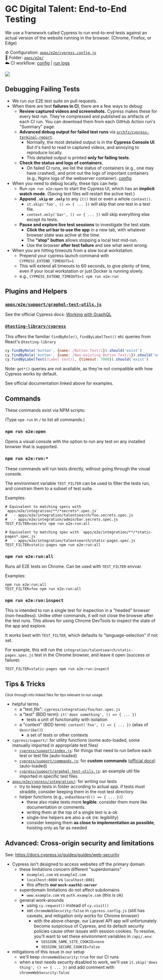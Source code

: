 # GC Digital Talent: End-to-End Testing

We use a framework called Cypress to run end-to-end tests against an actual
version of the website running in the browser. (Chrome, Firefox, or Edge)

:gear: Configuration: [`apps/e2e/cypress.config.js`][]  
:open_file_folder: Folder: [`apps/e2e/`][]  
:cloud: CI workflow: [config][e2e-config] | [run logs][e2e-runs]

![](https://i.imgur.com/t3p6Alo.png)

## Debugging Failing Tests

- We run our E2E test suite on pull requests.
- When there are test **failures in CI**, there are a few ways to debug:
  - **Review captured videos and screenshots.** Cypress makes these for every test
    run. They're compressed and published as artifacts of each CI run. You can
    download them from each GitHub Action run's "Summary" page.
  - **Advanced debug output for failed test runs** via
    [`archfz/cypress-terminal-report`](https://github.com/archfz/cypress-terminal-report).
    - Normally, the most detailed output is in the **Cypress Console UI**. But it's
      hard to read in captured videos, and annoying to reproduce locally.
    - This detailed output is printed **only for failing tests**.
  - **Check the status and logs of containers.**
    - On failed CI runs, we list the status of containers (e.g., one may have
      crashed), and print out the logs of important containers (e.g., Nginx
      logs of the webserver container).
      [config](https://github.com/GCTC-NTGC/gc-digital-talent/blob/main/.github/workflows/e2e-tests.yml#L85-L91)
- When you need to debug locally, these tips can help:
  - Run `npm run e2e:open` to start the Cypress UI, which has an **implicit
    watch mode**. (Saving test files will restart the active test.)
  - **Append `.skip` or `.only`** to any `it()` test or even a whole
    `context()`.
    - `it.skip('foo', () => { ... })` will skip that one test in a test file.
    - `context.only('bar', () => { ... })` will skip everything else except its
      tests.
  - **Pause and explore live test sessions** to investigate the test state.
    - **Click the url bar to use the app** in a new tab, with whatever
      browser state was active at the time.
    - The **"stop" button** allows stopping a local test mid-run.
    - Use the browser **after test failure** and see what went wrong.
- When you are hitting timeouts from a slow local workstation:
  - Prepend your cypress launch command with `CYPRESS_EXTEND_TIMEOUTS=1`
  - This will extend all timeouts to 60 seconds, to give plenty of time, even
    if your local workstation or just Docker is running slowly.
  - e.g., `CYPRESS_EXTEND_TIMEOUTS=1 npm run e2e:run`

## Plugins and Helpers

### [`apps/e2e/support/graphql-test-utils.js`](/apps/e2e/support/graphql-test-utils.js)

See the official Cypress docs: [Working with GraphQL](https://docs.cypress.io/guides/testing-strategies/working-with-graphql)

### [`@testing-library/cypress`](https://testing-library.com/docs/cypress-testing-library/intro/)

This offers the familiar `findByRole()`, `findByLabelText()` etc queries from
React's `@testing-library`

```js
cy.findByRole('button', {name: /Button Text/i}).should('exist')
cy.findByRole('button', {name: /Non-existing Button Text/i}).should('not.exist')
cy.findByLabelText(/Label text/i, {timeout: 7000}).should('exist')
```

Note: `get*()` queries are not available, as they're not compatible with how
Cypress works by default.

See official documentation linked above for examples.

## Commands

These commands exist via NPM scripts:

(Type `npm run` in `/` to list all commands.)

### `npm run e2e:open`

Opens a visual console with the option to run any test on any installed browser that is supported.

### `npm run e2e:run:*`

These commands will run tests directly, without going through the visual console.

The environment variable `TEST_FILTER` can be used to filter the tests run, and
constrain them to a subset of test suite.

Examples:

```
# Equivalent to matching specs with `apps/e2e/integration/**/*secrets*.spec.js`
#   - apps/e2e/integration/talentsearch/foo.secrets.spec.js
#   - apps/e2e/integration/admin/bar.secrets.spec.js
TEST_FILTER=secrets npm run e2e:run:all

# Equivalent to matching spec with `apps/e2e/integration/**/*static-pages*.spec.js`
#   - apps/e2e/integration/talentsearch/static-pages.spec.js
TEST_FILTER=static-pages npm run e2e:run:all
```

### `npm run e2e:run:all`

Runs all E2E tests on Chrome. Can be used with `TEST_FILTER` envvar.

Examples:

```
npm run e2e:run:all
TEST_FILTER=foo npm run e2e:run:all
```

### `npm run e2e:run:inspect`

This is intended to run a single test for inspection in a "headed" browser
(non-headless). Unlike other commands, it will not close the browser after the
test runs. This allows for using Chrome DevTools to inspect the state of the
app and explore.

It works best with `TEST_FILTER`, which defaults to "language-selection" if not set.

For example, this will run the `integration/talentsearch/static-pages.spec.js`
test in the Chrome browser, and leave it open (success or failure):

```
TEST_FILTER=static-pages npm run e2e:run:inspect
```

## Tips & Tricks
<sup>Click through into linked files for tips relevant to our usage.</sup>

- helpful terms
  - a "test _file_": `cypress/integration/foo/bar.spec.js`
  - a "test" (BDD term): `it('does something', () => { ... })`
    - tests a unit of functionality with isolation
  - a "context" (BDD term): `context('Foo', () => { ... })` (alias of `describe()`)
    - a set of tests or other contexts
- `cypress/support/`: for utility functions (some auto-loaded, some manually imported in appropriate test files)
  - [`cypress/support/index.js`][]: for things that need to run before each test or test file (auto-loaded)
  - [`cypress/support/commands.js`][]: for **custom commands** ([official docs][command-docs]) (auto-loaded)
  - [`cypress/support/graphql-test-utils.js`][]: an example util file imported in specific test files.
- [`apps/e2e/cypress/integration/`][]: for writing our tests
  - try to keep tests in folder according to actual app. if tests must
    straddle, consider keeping them in the root test directory
  - helper functions (e.g., `onDashboard(() => { ... })`)
    - these also make tests more **legible**. consider them more like documentation or comments.
    - writing them at the top of a single test is a-ok
    - single-line helpers are also a-ok (re: legibility)
    - consider keeping them **as close to implementation as possible**, hoisting only as far as needed

## Advanced: Cross-origin security and limitations
See: https://docs.cypress.io/guides/guides/web-security

- Cypress isn't designed to access websites off the primary domain
  - these limitations concern different "superdomains"
    - `example1.com` vs `example2.com`
    - `localhost:8080` vs `localhost:8081`
    - this affects **our `mock-oauth2-server`**
  - superdomain limitations do not affect subdomains
    - `www.example.com` vs `auth.example.com` (this is ok)
  - general work-arounds
    - using `cy.request()` instead of `cy.visit()`
    - set `chromeWebSecurity:false` in `cypress.config.js` (still has caveats, and
      mitigation only works for Chrome browser)
      - with the above change, our Laravel API app will unfortunately become
        suspicious of Cypress, and its default security policies cause other
        issues with session cookies. To resolve, you'll want to set these
        environment variables in `/api/.env`:
        - `SESSION_SAME_SITE_COOKIE=none`
        - `SESSION_SECURE_COOKIE=false`
- mitigations of this issue in our setup
  - we'll keep `chromeWebSecurity:true` for our CI runs
  - when a test needs security disabled to work, we'll use `it.skip('does
    thing', () => { ... })` and add comment with `chromeWebSecurity:false`

<!-- Links -->
   [`cypress/support/index.js`]: /apps/e2e/cypress/support/index.js
   [`cypress/support/commands.js`]: /apps/e2e/cypress/support/commands.js
   [`cypress/support/graphql-test-utils.js`]: /apps/e2e/cypress/support/graphql-test-utils.js
   [`apps/e2e/cypress/integration/`]: /apps/e2e/cypress/integration/
   [`/api/.env`]: /api/.env
   [command-docs]: https://docs.cypress.io/api/cypress-api/custom-commands#Syntax
   [`apps/e2e/`]: /apps/e2e/
   [`apps/e2e/cypress.config.js`]: /apps/e2e/cypress.config.js
   [e2e-config]: /.github/workflows/e2e-tests.yml
   [e2e-runs]: https://github.com/GCTC-NTGC/gc-digital-talent/actions/workflows/e2e-tests.yml
